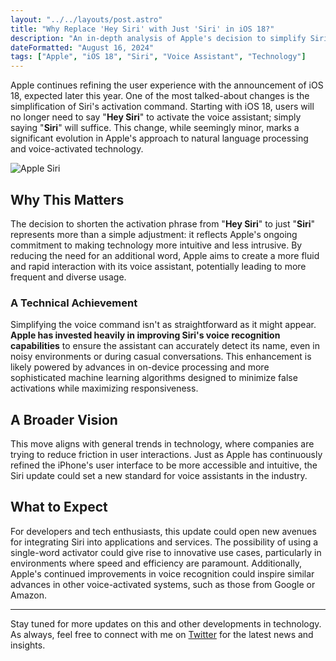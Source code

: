 ```yaml
---
layout: "../../layouts/post.astro"  
title: "Why Replace 'Hey Siri' with Just 'Siri' in iOS 18?"
description: "An in-depth analysis of Apple's decision to simplify Siri's activation command in the upcoming iOS 18."  
dateFormatted: "August 16, 2024"  
tags: ["Apple", "iOS 18", "Siri", "Voice Assistant", "Technology"]
---
```


Apple continues refining the user experience with the announcement of iOS 18, expected later this year. One of the most talked-about changes is the simplification of Siri's activation command. Starting with iOS 18, users will no longer need to say "**Hey Siri**" to activate the voice assistant; simply saying "**Siri**" will suffice. This change, while seemingly minor, marks a significant evolution in Apple's approach to natural language processing and voice-activated technology.

![Apple Siri](https://marketing4all.es/wp-content/uploads/2024/06/La-nueva-Siri-de-Apple-con-Inteligencia-Artificial-860x574.jpg)

## Why This Matters

The decision to shorten the activation phrase from "**Hey Siri**" to just "**Siri**" represents more than a simple adjustment: it reflects Apple's ongoing commitment to making technology more intuitive and less intrusive. By reducing the need for an additional word, Apple aims to create a more fluid and rapid interaction with its voice assistant, potentially leading to more frequent and diverse usage.

### A Technical Achievement

Simplifying the voice command isn't as straightforward as it might appear. **Apple has invested heavily in improving Siri's voice recognition capabilities** to ensure the assistant can accurately detect its name, even in noisy environments or during casual conversations. This enhancement is likely powered by advances in on-device processing and more sophisticated machine learning algorithms designed to minimize false activations while maximizing responsiveness.

## A Broader Vision

This move aligns with general trends in technology, where companies are trying to reduce friction in user interactions. Just as Apple has continuously refined the iPhone's user interface to be more accessible and intuitive, the Siri update could set a new standard for voice assistants in the industry.

## What to Expect

For developers and tech enthusiasts, this update could open new avenues for integrating Siri into applications and services. The possibility of using a single-word activator could give rise to innovative use cases, particularly in environments where speed and efficiency are paramount. Additionally, Apple's continued improvements in voice recognition could inspire similar advances in other voice-activated systems, such as those from Google or Amazon.

---

Stay tuned for more updates on this and other developments in technology. As always, feel free to connect with me on [Twitter](https://x.com/murapabytes) for the latest news and insights.
